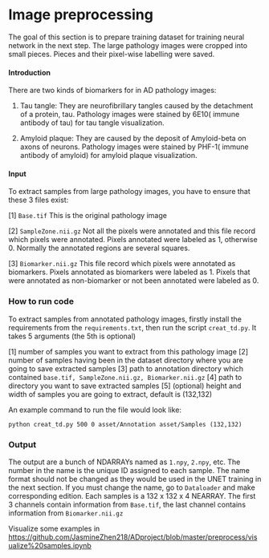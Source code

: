 # Image preprocessing

The goal of this section is to prepare training dataset for training neural network in the next step. The large pathology images were cropped into small pieces. Pieces and their pixel-wise labelling were saved. 

#### Introduction 

There are two kinds of biomarkers for in AD pathology images:

1) Tau tangle: They are neurofibrillary tangles caused by the detachment of a protein, tau.  Pathology images were stained by 6E10( immune antibody of tau) for tau tangle visualization.

2) Amyloid plaque: They are caused by the deposit of Amyloid-beta on axons of neurons. Pathology images were stained by PHF-1( immune antibody of amyloid) for amyloid plaque visualization.

#### Input

To extract samples from large pathology images, you have to ensure that these 3 files exist:

[1] `Base.tif`   This is the original pathology image

[2] `SampleZone.nii.gz`  Not all the pixels were annotated and this file record which pixels were annotated. Pixels annotated were labeled as 1, otherwise 0. Normally the annotated regions are several squares.

[3] `Biomarker.nii.gz` This file record which pixels were annotated as biomarkers. Pixels annotated as biomarkers were labeled as 1. Pixels that were annotated as non-biomarker or not been annotated were labeled as 0.

### How to run code

To extract samples from annotated pathology images, firstly install the requirements from the `requirements.txt`, then run the script `creat_td.py`. It takes 5 arguments (the 5th is optional)

  [1] number of samples you want to extract from this pathology image
  [2] number of samples having been in the dataset directory where you are going to save extracted samples
  [3] path to annotation directory which contained  `base.tif, SampleZone.nii.gz, Biomarker.nii.gz`
  [4] path to directory you want to save extracted samples
  [5] (optional) height and width of samples you are going to extract, default is (132,132)

An example command to run the file would look like:

```
python creat_td.py 500 0 asset/Annotation asset/Samples (132,132)
```

### Output

The output are a bunch of NDARRAYs named as `1.npy`, `2.npy`, etc.   The number in the name is the unique ID assigned to  each sample. The name format should not be changed as they would be used in the UNET training in the next section. If you must change the name, go to `Dataloader` and make corresponding edition. Each samples is a 132 x 132 x 4 NEARRAY. The first 3 channels contain information from `Base.tif`, the last channel contains information from `Biomarker.nii.gz`

Visualize some examples in https://github.com/JasmineZhen218/ADproject/blob/master/preprocess/visualize%20samples.ipynb



